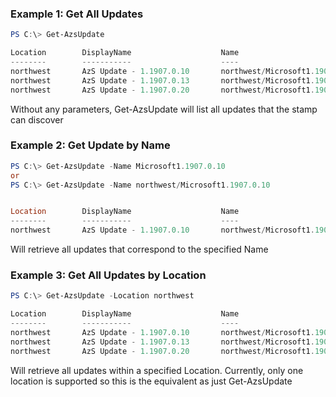 ### Example 1: Get All Updates
```powershell
PS C:\> Get-AzsUpdate

Location        DisplayName                    Name                                     State                Publisher
--------        -----------                    ----                                     -----                ---------
northwest       AzS Update - 1.1907.0.10       northwest/Microsoft1.1907.0.10           Installed            Microsoft
northwest       AzS Update - 1.1907.0.13       northwest/Microsoft1.1907.0.13           Installed            Microsoft
northwest       AzS Update - 1.1907.0.20       northwest/Microsoft1.1907.0.20           Installed            Microsoft
```

Without any parameters, Get-AzsUpdate will list all updates that the stamp can discover

### Example 2: Get Update by Name
```powershell
PS C:\> Get-AzsUpdate -Name Microsoft1.1907.0.10
or
PS C:\> Get-AzsUpdate -Name northwest/Microsoft1.1907.0.10


Location        DisplayName                    Name                                     State                Publisher
--------        -----------                    ----                                     -----                ---------
northwest       AzS Update - 1.1907.0.10       northwest/Microsoft1.1907.0.10           Installed            Microsoft
```

Will retrieve all updates that correspond to the specified Name


### Example 3: Get All Updates by Location
```powershell
PS C:\> Get-AzsUpdate -Location northwest

Location        DisplayName                    Name                                     State                Publisher
--------        -----------                    ----                                     -----                ---------
northwest       AzS Update - 1.1907.0.10       northwest/Microsoft1.1907.0.10           Installed            Microsoft
northwest       AzS Update - 1.1907.0.13       northwest/Microsoft1.1907.0.13           Installed            Microsoft
northwest       AzS Update - 1.1907.0.20       northwest/Microsoft1.1907.0.20           Installed            Microsoft
```

Will retrieve all updates within a specified Location. Currently, only one location is supported so this is the equivalent as just Get-AzsUpdate